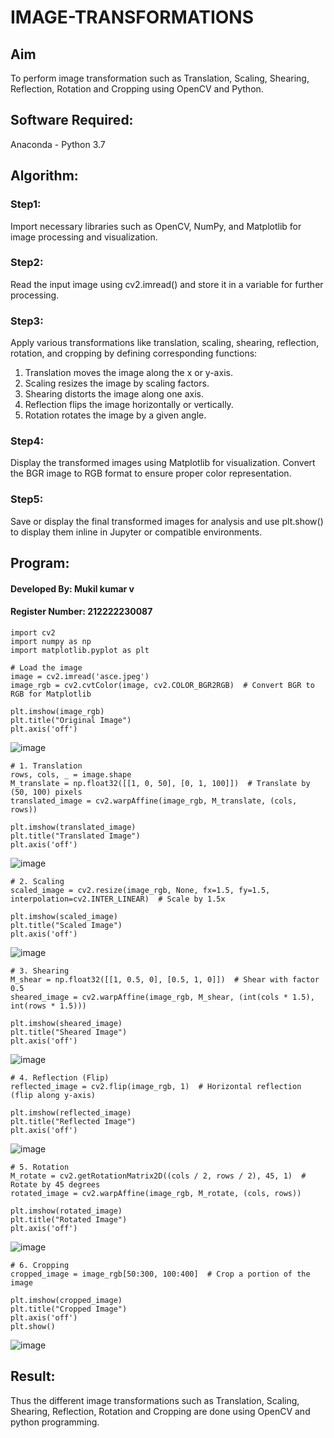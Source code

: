 # IMAGE-TRANSFORMATIONS


## Aim
To perform image transformation such as Translation, Scaling, Shearing, Reflection, Rotation and Cropping using OpenCV and Python.

## Software Required:
Anaconda - Python 3.7

## Algorithm:
### Step1: 
 Import necessary libraries such as OpenCV, NumPy, and Matplotlib for image processing and visualization.

### Step2:
Read the input image using cv2.imread() and store it in a variable for further processing.

### Step3:
Apply various transformations like translation, scaling, shearing, reflection, rotation, and cropping by defining corresponding functions:
1. Translation moves the image along the x or y-axis.
2. Scaling resizes the image by scaling factors.
3. Shearing distorts the image along one axis.
4. Reflection flips the image horizontally or vertically.
5. Rotation rotates the image by a given angle.

### Step4:
Display the transformed images using Matplotlib for visualization. Convert the BGR image to RGB format to ensure proper color representation.

### Step5:
Save or display the final transformed images for analysis and use plt.show() to display them inline in Jupyter or compatible environments.

## Program:

#### Developed By: Mukil kumar v
#### Register Number: 212222230087
```
import cv2
import numpy as np
import matplotlib.pyplot as plt

# Load the image
image = cv2.imread('asce.jpeg')
image_rgb = cv2.cvtColor(image, cv2.COLOR_BGR2RGB)  # Convert BGR to RGB for Matplotlib
```
```
plt.imshow(image_rgb)
plt.title("Original Image")
plt.axis('off')
```
![image](https://github.com/user-attachments/assets/fea7bf38-373c-4dbe-870a-507032b93fae)
```
# 1. Translation
rows, cols, _ = image.shape
M_translate = np.float32([[1, 0, 50], [0, 1, 100]])  # Translate by (50, 100) pixels
translated_image = cv2.warpAffine(image_rgb, M_translate, (cols, rows))
```
```
plt.imshow(translated_image)
plt.title("Translated Image")
plt.axis('off')
```
![image](https://github.com/user-attachments/assets/ebcce5bb-8318-4e8c-85e1-3bd179976cbe)
```
# 2. Scaling
scaled_image = cv2.resize(image_rgb, None, fx=1.5, fy=1.5, interpolation=cv2.INTER_LINEAR)  # Scale by 1.5x
```
```
plt.imshow(scaled_image)
plt.title("Scaled Image")
plt.axis('off')
```
![image](https://github.com/user-attachments/assets/d55ddf36-e2ab-4202-b018-2fdc06d73c9e)

```
# 3. Shearing
M_shear = np.float32([[1, 0.5, 0], [0.5, 1, 0]])  # Shear with factor 0.5
sheared_image = cv2.warpAffine(image_rgb, M_shear, (int(cols * 1.5), int(rows * 1.5)))
```
```
plt.imshow(sheared_image)
plt.title("Sheared Image")
plt.axis('off')
```
![image](https://github.com/user-attachments/assets/0d0ad710-f258-48bb-8c8d-9731ee0a91f3)

```
# 4. Reflection (Flip)
reflected_image = cv2.flip(image_rgb, 1)  # Horizontal reflection (flip along y-axis)
```
```
plt.imshow(reflected_image)
plt.title("Reflected Image")
plt.axis('off')
```
![image](https://github.com/user-attachments/assets/95df3a52-c894-4759-88c6-f09e49dcc9cd)

```
# 5. Rotation
M_rotate = cv2.getRotationMatrix2D((cols / 2, rows / 2), 45, 1)  # Rotate by 45 degrees
rotated_image = cv2.warpAffine(image_rgb, M_rotate, (cols, rows))
```
```
plt.imshow(rotated_image)
plt.title("Rotated Image")
plt.axis('off')
```
![image](https://github.com/user-attachments/assets/5adf70cc-f1ba-4429-9b20-2a9656e120bd)

```
# 6. Cropping
cropped_image = image_rgb[50:300, 100:400]  # Crop a portion of the image
```
```
plt.imshow(cropped_image)
plt.title("Cropped Image")
plt.axis('off')
plt.show()
```

![image](https://github.com/user-attachments/assets/c6f64520-e49b-49f3-9b9a-02245d9251fb)




## Result: 

Thus the different image transformations such as Translation, Scaling, Shearing, Reflection, Rotation and Cropping are done using OpenCV and python programming.
